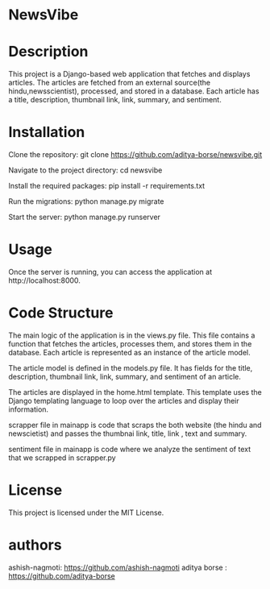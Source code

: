 # NewsVibe
# Description
This project is a Django-based web application that fetches and displays articles. The articles are fetched from an external source(the hindu,newsscientist), processed, and stored in a database. Each article has a title, description, thumbnail link, link, summary, and sentiment.

# Installation
Clone the repository: git clone https://github.com/aditya-borse/newsvibe.git

Navigate to the project directory: cd newsvibe

Install the required packages: pip install -r requirements.txt

Run the migrations: python manage.py migrate

Start the server: python manage.py runserver

# Usage
Once the server is running, you can access the application at http://localhost:8000.

# Code Structure
The main logic of the application is in the views.py file. This file contains a function that fetches the articles, processes them, and stores them in the database. Each article is represented as an instance of the article model.

The article model is defined in the models.py file. It has fields for the title, description, thumbnail link, link, summary, and sentiment of an article.

The articles are displayed in the home.html template. This template uses the Django templating language to loop over the articles and display their information.

scrapper file in mainapp is code that scraps the both website (the hindu and newscietist) and passes the thumbnai link, title, link , text and summary.

sentiment file in mainapp is code where we analyze the sentiment of text that we scrapped in scrapper.py

# License
This project is licensed under the MIT License.

# authors 
 ashish-nagmoti: https://github.com/ashish-nagmoti
 aditya borse : https://github.com/aditya-borse
